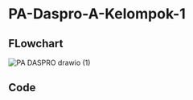 # PA-Daspro-A-Kelompok-1

## FLowchart

![PA DASPRO drawio (1)](https://github.com/user-attachments/assets/970f111a-e264-4ab9-8a18-5f83c7ef486f)

## Code
